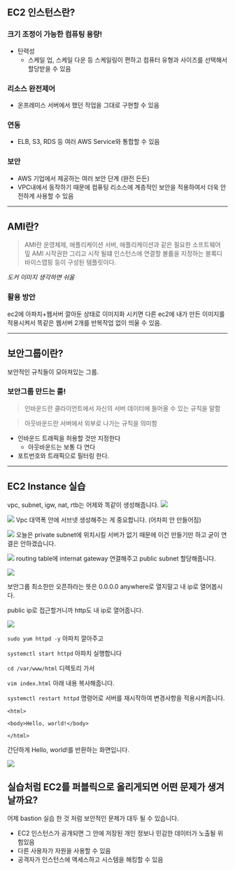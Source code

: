 ##  EC2 인스턴스란?
### 크기 조정이 가능한 컴퓨팅 용량!
* 탄력성
    * 스케일 업, 스케일 다운 등 스케일링이 편하고 컴퓨터 유형과 사이즈를 선택해서 할당받을 수 있음

### 리소스 완전제어
* 온프레미스 서버에서 했던 작업을 그대로 구현할 수 있음

### 연동
* ELB, S3, RDS 등 여러 AWS Service와 통합할 수 있음

### 보안
* AWS 기업에서 제공하는 여러 보안 단계 (완전 든든)
* VPC내에서 동작하기 때문에 컴퓨팅 리소스에 계층적인 보안을 적용하여서 더욱 안전하게 사용할 수 있음


---

## AMI란?
> AMI란 운영체제, 애플리케이션 서버, 애플리케이션과 같은 필요한 소프트웨어 밒 AMI 시작권한 그리고 시작 될떄 인스턴스에 연결할 볼륨을 지정하는 블록디바이스맵핑 등이 구성된 템플릿이다.

*도커 이미지 생각하면 쉬움*

### 활용 방안
ec2에 아파치+웹서버 깔아둔 상태로 이미지화 시키면
다른 ec2에 내가 만든 이미지를 적용시켜서 똑같은 웹서버 2개를 반복작업 없이 띄울 수 있음.

---

## 보안그룹이란?
보안적인 규칙들이 모아져있는 그룹.

### 보안그룹 만드는 룰!
> 인바운드란 클라이언트에서 자신의 서버 데이터에 들어올 수 있는 규칙을 말함

> 아웃바운드란 서버에서 외부로 나가는 규칙을 의미함

* 인바운드 트래픽을 허용할 것만 지정한다
    * 아웃바운드는 보통 다 연다
* 포트번호와 트래픽으로 필터링 한다.

---

## EC2 Instance 실습
vpc, subnet, igw, nat, rtb는 어제와 똑같이 생성해줍니다.
![](https://cdn.discordapp.com/attachments/954177766604030013/1149265121793810462/seolhee-vpc.png)

![](https://cdn.discordapp.com/attachments/954177766604030013/1149265121290489906/seolhee-subnet.png)
Vpc 대역폭 안에 서브넷 생성해주는 게 중요합니다. (어차피 안 만들어짐)

![](https://cdn.discordapp.com/attachments/954177766604030013/1149265120334188564/seolhee-nat.png)
오늘은 private subnet에 위치시킬 서버가 없기 때문에 이건 만들기만 하고 굳이 연결은 안하겠습니다.

![](https://cdn.discordapp.com/attachments/954177766604030013/1149265120896229446/seolhee-public-rtb.png)
routing table에 internat gateway 연결해주고 public subnet 할당해줍니다.

![](https://cdn.discordapp.com/attachments/954177766604030013/1149615738248773642/2023-09-08_17.02.27.png)

보안그룹 최소한만 오픈하라는 뜻은 0.0.0.0 anywhere로 열지말고 내 ip로 열어봅시다. 

public ip로 접근할거니까 http도 내 ip로 열어줍니다.

![](https://cdn.discordapp.com/attachments/954177766604030013/1149617488905117737/2023-09-08_17.09.22.png)

`sudo yum httpd -y`
아파치 깔아주고 

`systemctl start httpd`
아파치 실행합니다

` cd /var/www/html `
디렉토리 가서

`vim index.html`
아래 내용 복사해줍니다.

`systemctl restart httpd`
명령어로 서버를 재시작하여 변경사항을 적용시켜줍니다.
````
<html>

<body>Hello, world!</body>

</html>
````
간단하게 Hello, world!를 반환하는 화면입니다.

![](https://cdn.discordapp.com/attachments/954177766604030013/1149617686045790208/2023-09-08_17.10.10.png)


## 실습처럼 EC2를 퍼블릭으로 올리게되면 어떤 문제가 생겨날까요? 
어제 bastion 실습 한 것 처럼 보안적인 문제가 대두 될 수 있습니다.

*  EC2 인스턴스가 공개되면 그 안에 저장된 개인 정보나 민감한 데이터가 노출될 위험있음
* 다른 사용자가 자원을 사용할 수 있음
* 공격자가 인스턴스에 액세스하고 시스템을 해킹할 수 있음